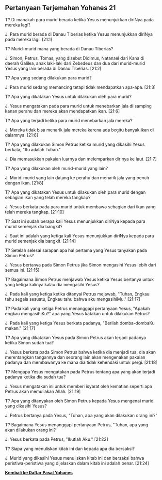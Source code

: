 ## Pertanyaan Terjemahan Yohanes 21 ##

T? Di manakah para murid berada ketika Yesus menunjukkan diriNya pada mereka lagi?

J. Para murid berada di Danau Tiberias ketika Yesus menunjukkan diriNya pada mereka lagi. [21:1]

T? Murid-murid mana yang berada di Danau Tiberias?

J. Simon, Petrus, Tomas, yang disebut Didimus, Natanael dari Kana di daerah Galilea, anak laki-laki dari Zebedeus dan dua dari murid-murid Yesus yang lain berada di Danau Tiberias. [21:2]

T? Apa yang sedang dilakukan para murid?

J. Para murid sedang memancing tetapi tidak mendapatkan apa-apa. [21:3]

T? Apa yang dikatakan Yesus untuk dilakukan oleh para murid?

J. Yesus mengatakan pada para murid untuk menebarkan jala di samping kanan perahu dan mereka akan mendapatkan ikan. [21:6]

T? Apa yang terjadi ketika para murid menebarkan jala mereka?

J. Mereka tidak bisa menarik jala mereka karena ada begitu banyak ikan di dalamnya. [21:6]

T? Apa yang dilakukan Simon Petrus ketika murid yang dikasihi Yesus berkata, "Itu adalah Tuhan."

J. Dia memasukkan pakaian luarnya dan melemparkan dirinya ke laut. [21:7]

T? Apa yang dilakukan oleh murid-murid yang lain?

J. Murid-murid yang lain datang ke perahu dan menarik jala yang penuh dengan ikan. [21:8]

T? Apa yang dikatakan Yesus untuk dilakukan oleh para murid dengan sebagian ikan yang telah mereka tangkap?

J. Yesus berkata pada para murid untuk membawa sebagian dari ikan yang telah mereka tangkap. [21:10]

T? Saat ini sudah berapa kali Yesus menunjukkan diriNya kepada para murid semenjak dia bangkit?

J. Saat ini adalah yang ketiga kali Yesus menunjukkan diriNya kepada para murid semenjak dia bangkit. [21:14]

T? Setelah selesai sarapan apa hal pertama yang Yesus tanyakan pada Simon Petrus?

J. Yesus bertanya pada Simon Petrus jika Simon mengasihi Yesus lebih dari semua ini. [21:15]

T? Bagaimana Simon Petrus menjawab Yesus ketika Yesus bertanya untuk yang ketiga kalinya kalau dia mengasihi Yesus?

J. Pada kali yang ketiga ketika ditanyai Petrus mejawab, "Tuhan, Engkau tahu segala sesuatu, Engkau tahu bahwa aku mengasihiMu." [21:17]

T? Pada kali yang ketiga Petrus menanggapi pertanyaan Yesus, "Apakah engkau mengasihiKu?" apa yang Yesus katakan untuk dilakukan Petrus?

J. Pada kali yang ketiga Yesus berkata padanya, "Berilah domba-dombaKu makan." [21:17]

T? Apa yang dikatakan Yesus pada Simon Petrus akan terjadi padanya ketika Simon sudah tua?

J. Yesus berkata pada Simon Petrus bahwa ketika dia menjadi tua, dia akan merentangkan tangannya dan seorang lain akan mengenakan pakaian padanya dan membawanya ke mana dia tidak kehendaki untuk pergi. [21:18]

T? Mengapa Yesus mengatakan pada Petrus tentang apa yang akan terjadi padanya ketika dia sudah tua?

J. Yesus mengatakan ini untuk memberi isyarat oleh kematian seperti apa Petrus akan memuliakan Allah. [21:19]

T? Apa yang ditanyakan oleh Simon Petrus kepada Yesus mengenai murid yang dikasihi Yesus?

J. Petrus bertanya pada Yesus, "Tuhan, apa yang akan dilakukan orang ini?" 

T? Bagaimana Yesus menanggapi pertanyaan Petrus, "Tuhan, apa yang akan dilakukan orang ini?

J. Yesus berkata pada Petrus, "Ikutlah Aku." [21:22]

T? Siapa yang menuliskan kitab ini dan kepada apa dia bersaksi?

J. Murid yang dikasihi Yesus menuliskan kitab ini dan bersaksi bahwa peristiwa-peristiwa yang dijelaskan dalam kitab ini adalah benar. [21:24]

__[Kembali ke Daftar Pasal Yohanes](./)__

